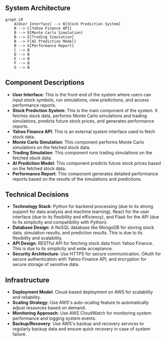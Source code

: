 ## System Architecture

```mermaid
graph LR
    A[User Interface] --> B[Stock Prediction System]
    B --> C[Yahoo Finance API]
    B --> D[Monte Carlo Simulation]
    B --> E[Trading Simulation]
    B --> F[AI Prediction Model]
    B --> G[Performance Report]
    C --> B
    D --> B
    E --> B
    F --> B
    G --> B
```

## Component Descriptions

- **User Interface**: This is the front-end of the system where users can input stock symbols, run simulations, view predictions, and access performance reports.
- **Stock Prediction System**: This is the main component of the system. It fetches stock data, performs Monte Carlo simulations and trading simulations, predicts future stock prices, and generates performance reports.
- **Yahoo Finance API**: This is an external system interface used to fetch stock data.
- **Monte Carlo Simulation**: This component performs Monte Carlo simulations on the fetched stock data.
- **Trading Simulation**: This component runs trading simulations on the fetched stock data.
- **AI Prediction Model**: This component predicts future stock prices based on the fetched stock data.
- **Performance Report**: This component generates detailed performance reports based on the results of the simulations and predictions.

## Technical Decisions

- **Technology Stack**: Python for backend processing (due to its strong support for data analysis and machine learning), React for the user interface (due to its flexibility and efficiency), and Flask for the API (due to its simplicity and compatibility with Python).
- **Database Design**: A NoSQL database like MongoDB for storing stock data, simulation results, and prediction results. This is due to its flexibility and scalability.
- **API Design**: RESTful API for fetching stock data from Yahoo Finance. This is due to its simplicity and wide acceptance.
- **Security Architecture**: Use HTTPS for secure communication, OAuth for secure authentication with Yahoo Finance API, and encryption for secure storage of sensitive data.

## Infrastructure

- **Deployment Model**: Cloud-based deployment on AWS for scalability and reliability.
- **Scaling Strategy**: Use AWS's auto-scaling feature to automatically adjust resources based on demand.
- **Monitoring Approach**: Use AWS CloudWatch for monitoring system performance and logging system events.
- **Backup/Recovery**: Use AWS's backup and recovery services to regularly backup data and ensure quick recovery in case of system failure.